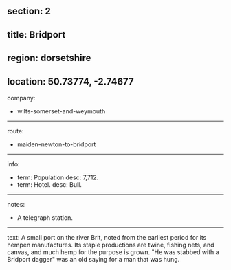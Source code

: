 ﻿section: 2
----
title: Bridport
----
region: dorsetshire
----
location: 50.73774, -2.74677
----
company:
- wilts-somerset-and-weymouth
----
route:
- maiden-newton-to-bridport
----
info:
- term: Population
  desc: 7,712.
- term: Hotel.
  desc: Bull.
----
notes:
- A telegraph station.
----
text: A small port on the river Brit, noted from the earliest period for its hempen manufactures. Its staple productions are twine, fishing nets, and canvas, and much hemp for the purpose is grown. "He was stabbed with a Bridport dagger" was an old saying for a man that was hung.
